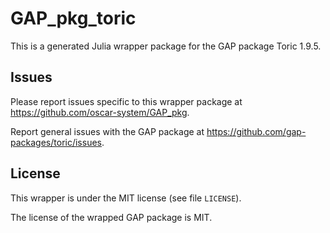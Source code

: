 # GAP_pkg_toric

This is a generated Julia wrapper package for the GAP package Toric 1.9.5.

## Issues

Please report issues specific to this wrapper package at <https://github.com/oscar-system/GAP_pkg>.

Report general issues with the GAP package at <https://github.com/gap-packages/toric/issues>.

## License

This wrapper is under the MIT license (see file `LICENSE`).

The license of the wrapped GAP package is MIT.
